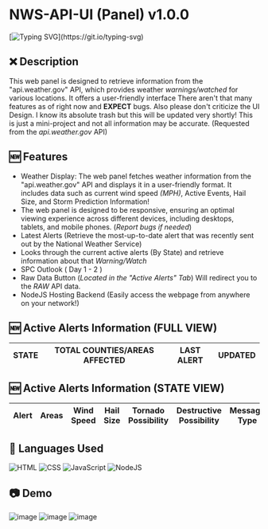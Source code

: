 # NWS-API-UI (Panel) v1.0.0
[![Typing SVG](https://readme-typing-svg.herokuapp.com?font=Fira+Code&weight=1&duration=2000&pause=1000&color=F70000&width=435&lines=Have+Questions%3F;Feel+free+to+contact+me!)](https://git.io/typing-svg)

## ❌ Description
This web panel is designed to retrieve information from the "api.weather.gov" API, which provides weather *warnings/watched* for various locations. It offers a user-friendly interface There aren't that many features as of right now and **EXPECT** bugs. Also please don't criticize the UI Design. I know its absolute trash but this will be updated very shortly! This is just a mini-project and not all information may be accurate. (Requested from the *api.weather.gov* API)


## 🆕 Features
- Weather Display: The web panel fetches weather information from the "api.weather.gov" API and displays it in a user-friendly format. It includes data such as current wind speed *(MPH)*, Active Events, Hail Size, and Storm Prediction Information!
- The web panel is designed to be responsive, ensuring an optimal viewing experience across different devices, including desktops, tablets, and mobile phones. (*Report bugs if needed*)
- Latest Alerts (Retrieve the most-up-to-date alert that was recently sent out by the National Weather Service)
- Looks through the current active alerts (By State) and retrieve information about that *Warning/Watch*
- SPC Outlook ( Day 1 - 2 )
- Raw Data Button (*Located in the "Active Alerts" Tab*) Will redirect you to the *RAW* API data.
- NodeJS Hosting Backend (Easily access the webpage from anywhere on your network!)


## 🆕 Active Alerts Information (FULL VIEW)
| STATE |  	TOTAL COUNTIES/AREAS AFFECTED | LAST ALERT | UPDATED |
| ------| ------| ------| ------| 



## 🆕 Active Alerts Information (STATE VIEW)
| Alert | Areas | Wind Speed | Hail Size | Tornado Possibility | Destructive Possibility | Message Type | Expires | Description | Raw Data
| ------| ------| ------| ------| ------| ------| ------| ------| ------| ------| 









## 🔨 Languages Used
![HTML](https://custom-icon-badges.herokuapp.com/badge/HTML-black.svg?logo=html5&logoColor=blue)
![CSS](https://custom-icon-badges.herokuapp.com/badge/CSS-black.svg?logo=CSS3&logoColor=orange)
![JavaScript](https://custom-icon-badges.herokuapp.com/badge/Javascript-black.svg?logo=Javascript&logoColor=yellow)
![NodeJS](https://custom-icon-badges.herokuapp.com/badge/NodeJS-black.svg?logo=NodeJS&logoColor=green)


## 📷 Demo
![image](https://github.com/K3YOMI/NWS-API-UI/assets/54733885/7acf1f3a-905c-4a42-9215-819c7ae6e52e)
![image](https://github.com/K3YOMI/NWS-API-UI/assets/54733885/75491b84-4bf7-48b9-83bb-0f0d98f600c8)
![image](https://github.com/K3YOMI/NWS-API-UI/assets/54733885/8f7c5607-1e9c-46c7-b6da-c53b0ef9ed06)


